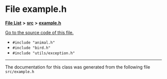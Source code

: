 
# File example.h


[**File List**](files.md) **>** [**src**](dir_68267d1309a1af8e8297ef4c3efbcdba.md) **>** [**example.h**](example_8h.md)

[Go to the source code of this file.](example_8h_source.md)



* `#include "animal.h"`
* `#include "bird.h"`
* `#include "utils/exception.h"`
























------------------------------
The documentation for this class was generated from the following file `src/example.h`